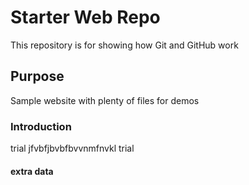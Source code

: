 # Starter Web Repo

This repository is for showing how Git and GitHub work

## Purpose

Sample website with plenty of files for demos

### Introduction
trial jfvbfjbvbfbvvnmfnvkl trial

#### extra data